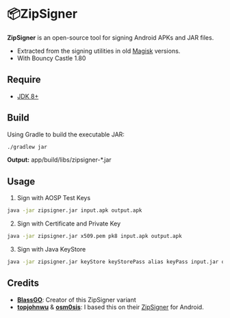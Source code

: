 # 📦ZipSigner

**ZipSigner** is an open-source tool for signing Android APKs and JAR files.
- Extracted from the signing utilities in old [Magisk](https://github.com/topjohnwu/Magisk) versions. 
- With Bouncy Castle 1.80

## Require
- [JDK 8+](https://www.oracle.com/java/technologies/downloads/)

## Build

Using Gradle to build the executable JAR:

```bash
./gradlew jar
```
**Output:** app/build/libs/zipsigner-*.jar

## Usage

1. Sign with AOSP Test Keys
```bash
java -jar zipsigner.jar input.apk output.apk
```

2. Sign with Certificate and Private Key
```bash
java -jar zipsigner.jar x509.pem pk8 input.apk output.apk
```

3. Sign with Java KeyStore
```bash
java -jar zipsigner.jar keyStore keyStorePass alias keyPass input.jar output.jar
```

## Credits
- [**BlassGO**](https://github.com/BlassGO): Creator of this ZipSigner variant
- [**topjohnwu**](https://github.com/topjohnwu) & [**osm0sis**](https://github.com/osm0sis): I based this on their [ZipSigner](https://github.com/Magisk-Modules-Repo/zipsigner) for Android.